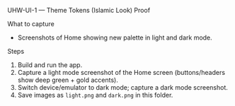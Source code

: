 UHW-UI-1 — Theme Tokens (Islamic Look) Proof

What to capture
- Screenshots of Home showing new palette in light and dark mode.

Steps
1) Build and run the app.
2) Capture a light mode screenshot of the Home screen (buttons/headers show deep green + gold accents).
3) Switch device/emulator to dark mode; capture a dark mode screenshot.
4) Save images as `light.png` and `dark.png` in this folder.
